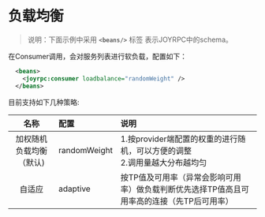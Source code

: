 负载均衡
==
>说明：下面示例中采用  **`<beans/>`** 标签 表示JOYRPC中的schema。

在Consumer调用，会对服务列表进行软负载，配置如下：

  ````xml
    <beans>
      <joyrpc:consumer loadbalance="randomWeight" />
    </beans>
  ````
目前支持如下几种策略:

  |名称|配置|说明|
  | :----: | :---- | :---- |
  | 加权随机负载均衡（默认) | randomWeight | 1.按provider端配置的权重的进行随机，可以方便的调整  <br/>2.调用量越大分布越均匀 |
  | 自适应 | adaptive | 按TP值及可用率（异常会影响可用率）做负载判断优先选择TP值高且可用率高的连接（先TP后可用率） |
